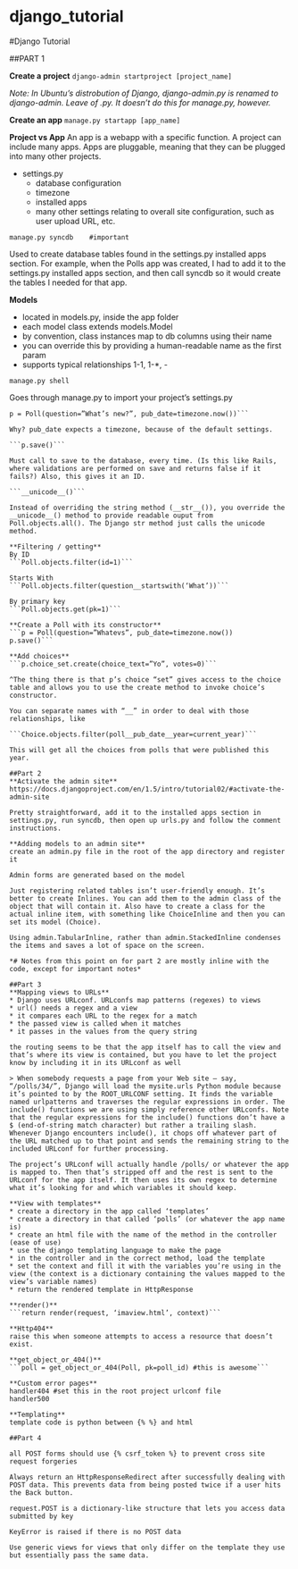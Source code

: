 django_tutorial
===============
#Django Tutorial

##PART 1

**Create a project**
```django-admin startproject [project_name]```

*Note: In Ubuntu’s distrobution of Django, django-admin.py is renamed to django-admin. Leave of .py. It doesn’t do this for manage.py, however.*

**Create an app**
```manage.py startapp [app_name]```

**Project vs App**
An app is a webapp with a specific function. A project can include many apps. Apps are pluggable, meaning that they can be plugged into many other projects.

* settings.py
    * database configuration
    * timezone
    * installed apps
    * many other settings relating to overall site configuration, such as user upload URL, etc.

```manage.py syncdb    #important```

Used to create database tables found in the settings.py installed apps section. For example, when the Polls app was created, I had to add it to the settings.py installed apps section, and then call syncdb so it would create the tables I needed for that app.

**Models**
* located in models.py, inside the app folder
* each model class extends models.Model
* by convention, class instances map to db columns using their name
* you can override this by providing a human-readable name as the first param
* supports typical relationships 1-1, 1-*, *-*

```manage.py shell```

Goes through manage.py to import your project’s settings.py

```from django.utils import timezone
p = Poll(question=”What’s new?”, pub_date=timezone.now())```

Why? pub_date expects a timezone, because of the default settings.

```p.save()```

Must call to save to the database, every time. (Is this like Rails, where validations are performed on save and returns false if it fails?) Also, this gives it an ID.

```__unicode__()```

Instead of overriding the string method (__str__()), you override the __unicode__() method to provide readable ouput from Poll.objects.all(). The Django str method just calls the unicode method.

**Filtering / getting**
By ID
```Poll.objects.filter(id=1)```

Starts With
```Poll.objects.filter(question__startswith(‘What’))```

By primary key
```Poll.objects.get(pk=1)```

**Create a Poll with its constructor**
```p = Poll(question=”Whatevs”, pub_date=timezone.now())
p.save()```

**Add choices**
```p.choice_set.create(choice_text=”Yo”, votes=0)```

^The thing there is that p’s choice “set” gives access to the choice table and allows you to use the create method to invoke choice’s constructor.

You can separate names with “__” in order to deal with those relationships, like

```Choice.objects.filter(poll__pub_date__year=current_year)```

This will get all the choices from polls that were published this year.

##Part 2
**Activate the admin site**
https://docs.djangoproject.com/en/1.5/intro/tutorial02/#activate-the-admin-site

Pretty straightforward, add it to the installed apps section in settings.py, run syncdb, then open up urls.py and follow the comment instructions.

**Adding models to an admin site**
create an admin.py file in the root of the app directory and register it

Admin forms are generated based on the model

Just registering related tables isn’t user-friendly enough. It’s better to create Inlines. You can add them to the admin class of the object that will contain it. Also have to create a class for the actual inline item, with something like ChoiceInline and then you can set its model (Choice).

Using admin.TabularInline, rather than admin.StackedInline condenses the items and saves a lot of space on the screen.

*# Notes from this point on for part 2 are mostly inline with the code, except for important notes*

##Part 3
**Mapping views to URLs**
* Django uses URLconf. URLconfs map patterns (regexes) to views
* url() needs a regex and a view
* it compares each URL to the regex for a match
* the passed view is called when it matches
* it passes in the values from the query string

the routing seems to be that the app itself has to call the view and that’s where its view is contained, but you have to let the project know by including it in its URLconf as well

> When somebody requests a page from your Web site – say, “/polls/34/”, Django will load the mysite.urls Python module because it’s pointed to by the ROOT_URLCONF setting. It finds the variable named urlpatterns and traverses the regular expressions in order. The include() functions we are using simply reference other URLconfs. Note that the regular expressions for the include() functions don’t have a $ (end-of-string match character) but rather a trailing slash. Whenever Django encounters include(), it chops off whatever part of the URL matched up to that point and sends the remaining string to the included URLconf for further processing.

The project’s URLconf will actually handle /polls/ or whatever the app is mapped to. Then that’s stripped off and the rest is sent to the URLconf for the app itself. It then uses its own regex to determine what it’s looking for and which variables it should keep.

**View with templates**
* create a directory in the app called ‘templates’
* create a directory in that called ‘polls’ (or whatever the app name is)
* create an html file with the name of the method in the controller (ease of use)
* use the django templating language to make the page
* in the controller and in the correct method, load the template
* set the context and fill it with the variables you’re using in the view (the context is a dictionary containing the values mapped to the view’s variable names)
* return the rendered template in HttpResponse

**render()**
```return render(request, ‘imaview.html’, context)```

**Http404**
raise this when someone attempts to access a resource that doesn’t exist.

**get_object_or_404()**
```poll = get_object_or_404(Poll, pk=poll_id) #this is awesome```

**Custom error pages**
handler404 #set this in the root project urlconf file
handler500

**Templating**
template code is python between {% %} and html

##Part 4

all POST forms should use {% csrf_token %} to prevent cross site request forgeries

Always return an HttpResponseRedirect after successfully dealing with POST data. This prevents data from being posted twice if a user hits the Back button.

request.POST is a dictionary-like structure that lets you access data submitted by key

KeyError is raised if there is no POST data

Use generic views for views that only differ on the template they use but essentially pass the same data.
